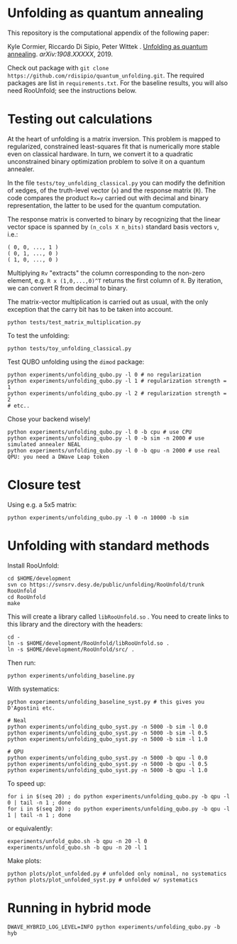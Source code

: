 # Unfolding as quantum annealing

This repository is the computational appendix of the following paper:

Kyle Cormier, Riccardo Di Sipio, Peter Wittek . [Unfolding as quantum annealing](https://arxiv.org/abs/1908.XXXXX). *arXiv:1908.XXXXX*, 2019.

Check out package with `git clone https://github.com/rdisipio/quantum_unfolding.git`. The required packages are list in `requirements.txt`. For the baseline results, you will also need RooUnfold; see the instructions below.

# Testing out calculations
At the heart of unfolding is a matrix inversion. This problem is mapped to regularized, constrained least-squares fit that is numerically more stable even on classical hardware. In turn, we convert it to a quadratic unconstrained binary optimization problem to solve it on a quantum annealer.

In the file `tests/toy_unfolding_classical.py` you can modify the definition of xedges, of the truth-level vector (`x`) and the response matrix (`R`). The code compares the product `Rx=y` carried out with decimal and binary representation, the latter to be used for the quantum computation.

The response matrix is converted to binary by recognizing that the linear vector space is spanned by `(n_cols X n_bits)` standard basis vectors `v`, i.e.:
```
( 0, 0, ..., 1 )
( 0, 1, ..., 0 )
( 1, 0, ..., 0 )
```
Multiplying `Rv` "extracts" the column corresponding to the non-zero element, e.g. `R x (1,0,...,0)^T` returns the first column of `R`. By iteration, we can convert R from decimal to binary.

The matrix-vector multiplication is carried out as usual, with the only exception that the carry bit has to be taken into account. 

```
python tests/test_matrix_multiplication.py
```

To test the unfolding:

```
python tests/toy_unfolding_classical.py
```

Test QUBO unfolding using the `dimod` package:
```
python experiments/unfolding_qubo.py -l 0 # no regularization
python experiments/unfolding_qubo.py -l 1 # regularization strength = 1
python experiments/unfolding_qubo.py -l 2 # regularization strength = 2
# etc..
```

Chose your backend wisely!
```
python experiments/unfolding_qubo.py -l 0 -b cpu # use CPU 
python experiments/unfolding_qubo.py -l 0 -b sim -n 2000 # use simulated annealer NEAL
python experiments/unfolding_qubo.py -l 0 -b qpu -n 2000 # use real QPU: you need a DWave Leap token
```

# Closure test

Using e.g. a 5x5 matrix:
 
```
python experiments/unfolding_qubo.py -l 0 -n 10000 -b sim
```

# Unfolding with standard methods

Install RooUnfold:

```
cd $HOME/development
svn co https://svnsrv.desy.de/public/unfolding/RooUnfold/trunk RooUnfold
cd RooUnfold
make
```

This will create a library called ```libRooUnfold.so``` . You need to create
links to this library and the directory with the headers:

```
cd -
ln -s $HOME/development/RooUnfold/libRooUnfold.so .
ln -s $HOME/development/RooUnfold/src/ .
```

Then run:
```
python experiments/unfolding_baseline.py
```

With systematics:
```
python experiments/unfolding_baseline_syst.py # this gives you D'Agostini etc.

# Neal
python experiments/unfolding_qubo_syst.py -n 5000 -b sim -l 0.0
python experiments/unfolding_qubo_syst.py -n 5000 -b sim -l 0.5
python experiments/unfolding_qubo_syst.py -n 5000 -b sim -l 1.0

# QPU
python experiments/unfolding_qubo_syst.py -n 5000 -b qpu -l 0.0
python experiments/unfolding_qubo_syst.py -n 5000 -b qpu -l 0.5  
python experiments/unfolding_qubo_syst.py -n 5000 -b qpu -l 1.0
```

To speed up:
```
for i in $(seq 20) ; do python experiments/unfolding_qubo.py -b qpu -l 0 | tail -n 1 ; done
for i in $(seq 20) ; do python experiments/unfolding_qubo.py -b qpu -l 1 | tail -n 1 ; done 
```

or equivalently:
```
experiments/unfold_qubo.sh -b qpu -n 20 -l 0
experiments/unfold_qubo.sh -b qpu -n 20 -l 1
```

Make plots:
```
python plots/plot_unfolded.py # unfolded only nominal, no systematics
python plots/plot_unfolded_syst.py # unfolded w/ systematics
```

# Running in hybrid mode

```
DWAVE_HYBRID_LOG_LEVEL=INFO python experiments/unfolding_qubo.py -b hyb
```
